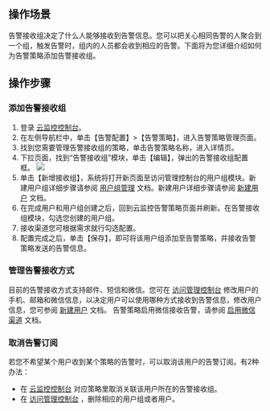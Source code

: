
## 操作场景
告警接收组决定了什么人能够接收到告警信息。您可以把关心相同告警的人聚合到一个组，触发告警时，组内的人员都会收到相应的告警。下面将为您详细介绍如何为告警策略添加告警接收组。

## 操作步骤

### 添加告警接收组
1. 登录 [云监控控制台](https://console.cloud.tencent.com/monitor)。
2. 在左侧导航栏中，单击【告警配置】>【告警策略】，进入告警策略管理页面。
3. 找到您需要管理告警接收组的策略，单击告警策略名称，进入详情页。
4. 下拉页面，找到“告警接收组”模块，单击【编辑】，弹出的告警接收组配置框。
![](https://main.qcloudimg.com/raw/faaa9497db8f1caf2cebbce28506e376.png)
5. 单击【新增接收组】，系统将打开新页面至访问管理控制台的用户组模块。新建用户组详细步骤请参阅 [用户组管理](https://cloud.tencent.com/document/product/598/10599) 文档。新建用户详细步骤请参阅 [新建用户](https://cloud.tencent.com/document/product/598/13674#.E6.96.B0.E5.BB.BA.E5.AD.90.E7.94.A8.E6.88.B7) 文档。
6. 在完成用户和用户组创建之后，回到云监控告警策略页面并刷新。在告警接收组模块，勾选您创建的用户组。
7. 接收渠道您可根据需求就行勾选配置。
8. 配置完成之后，单击【保存】，即可将该用户组添加至告警策略，并接收告警策略发送的告警信息。


### 管理告警接收方式
目前的告警接收方式支持邮件、短信和微信。您可在 [访问管理控制台](https://console.cloud.tencent.com/cam) 修改用户的手机、邮箱和微信信息，以决定用户可以使用哪种方式接收到告警信息，修改用户信息，您可参阅 [新建用户](https://cloud.tencent.com/document/product/598/13674#.E6.96.B0.E5.BB.BA.E5.AD.90.E7.94.A8.E6.88.B7) 文档。
告警策略启用微信接收告警，请参阅 [启用微信渠道](https://cloud.tencent.com/document/product/248/17707) 文档。

### 取消告警订阅
若您不希望某个用户收到某个策略的告警时，可以取消该用户的告警订阅。有2种办法：

- 在 [云监控控制台](https://console.cloud.tencent.com/monitor) 对应策略里取消关联该用户所在的告警接收组。 
- 在 [访问管理控制台](https://console.cloud.tencent.com/cam) ，删除相应的用户组或者用户。
